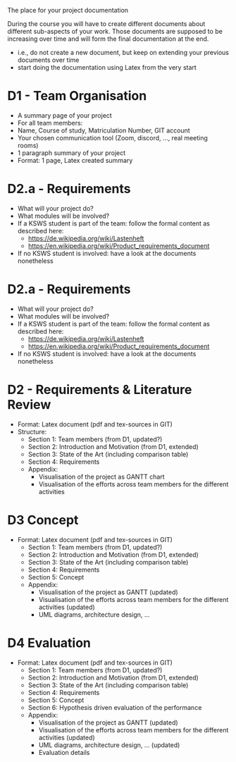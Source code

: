 The place for your project documentation 

During the course you will have to create different documents about different sub-aspects of your work. Those documents are supposed to be increasing over time and will form the final documentation at the end.

* i.e., do not create a new document, but keep on extending your previous documents over time
* start doing the documentation using Latex from the very start

# D1 - Team Organisation
* A summary page of your project
* For all team members:
* Name, Course of study, Matriculation Number, GIT account
* Your chosen communication tool (Zoom, discord, ..., real meeting rooms)
* 1 paragraph summary of your project
* Format: 1 page, Latex created summary


# D2.a - Requirements
* What will your project do?
* What modules will be involved?
* If a KSWS student is part of the team: follow the formal content as described here:
  * https://de.wikipedia.org/wiki/Lastenheft
  * https://en.wikipedia.org/wiki/Product_requirements_document
* If no KSWS student is involved: have a look at the documents nonetheless

# D2.a - Requirements
* What will your project do?
* What modules will be involved?
* If a KSWS student is part of the team: follow the formal content as described here:
  * https://de.wikipedia.org/wiki/Lastenheft
  * https://en.wikipedia.org/wiki/Product_requirements_document
* If no KSWS student is involved: have a look at the documents nonetheless

# D2 - Requirements & Literature Review

* Format: Latex document (pdf and tex-sources in GIT)
* Structure:
  * Section 1: Team members (from D1, updated?)
  * Section 2: Introduction and Motivation (from D1, extended)
  * Section 3: State of the Art (including comparison table)
  * Section 4: Requirements
  * Appendix:
      * Visualisation of the project as GANTT chart
      * Visualisation of the efforts across team members for the different activities

# D3 Concept
* Format: Latex document (pdf and tex-sources in GIT)
  * Section 1: Team members (from D1, updated?)
  * Section 2: Introduction and Motivation (from D1, extended)
  * Section 3: State of the Art (including comparison table)
  * Section 4: Requirements
  * Section 5: Concept
  * Appendix:
      * Visualisation of the project as GANTT (updated)
      * Visualisation of the efforts across team members for the different activities (updated) 
      * UML diagrams, architecture design, ...


# D4 Evaluation
* Format: Latex document (pdf and tex-sources in GIT)
  * Section 1: Team members (from D1, updated?)
  * Section 2: Introduction and Motivation (from D1, extended)
  * Section 3: State of the Art (including comparison table)
  * Section 4: Requirements
  * Section 5: Concept
  * Section 6: Hypothesis driven evaluation of the performance
  * Appendix:
      * Visualisation of the project as GANTT (updated)
      * Visualisation of the efforts across team members for the different activities (updated) 
      * UML diagrams, architecture design, ... (updated)
      * Evaluation details

    
